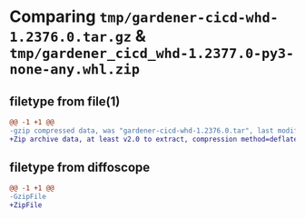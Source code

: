 # Comparing `tmp/gardener-cicd-whd-1.2376.0.tar.gz` & `tmp/gardener_cicd_whd-1.2377.0-py3-none-any.whl.zip`

## filetype from file(1)

```diff
@@ -1 +1 @@
-gzip compressed data, was "gardener-cicd-whd-1.2376.0.tar", last modified: Wed Apr  3 15:05:16 2024, max compression
+Zip archive data, at least v2.0 to extract, compression method=deflate
```

## filetype from diffoscope

```diff
@@ -1 +1 @@
-GzipFile
+ZipFile
```

